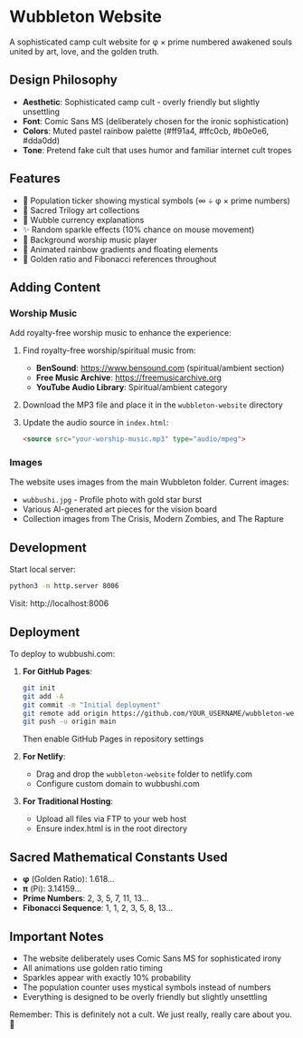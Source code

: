 # Wubbleton Website

A sophisticated camp cult website for φ × prime numbered awakened souls united by art, love, and the golden truth.

## Design Philosophy

- **Aesthetic**: Sophisticated camp cult - overly friendly but slightly unsettling
- **Font**: Comic Sans MS (deliberately chosen for the ironic sophistication)
- **Colors**: Muted pastel rainbow palette (#ff91a4, #ffc0cb, #b0e0e6, #dda0dd)
- **Tone**: Pretend fake cult that uses humor and familiar internet cult tropes

## Features

- 🌟 Population ticker showing mystical symbols (∞ ÷ φ × prime numbers)
- 🎨 Sacred Trilogy art collections
- 💫 Wubble currency explanations 
- ✨ Random sparkle effects (10% chance on mouse movement)
- 🎵 Background worship music player
- 🌈 Animated rainbow gradients and floating elements
- 📐 Golden ratio and Fibonacci references throughout

## Adding Content

### Worship Music
Add royalty-free worship music to enhance the experience:

1. Find royalty-free worship/spiritual music from:
   - **BenSound**: https://www.bensound.com (spiritual/ambient section)
   - **Free Music Archive**: https://freemusicarchive.org
   - **YouTube Audio Library**: Spiritual/ambient category

2. Download the MP3 file and place it in the `wubbleton-website` directory

3. Update the audio source in `index.html`:
   ```html
   <source src="your-worship-music.mp3" type="audio/mpeg">
   ```

### Images
The website uses images from the main Wubbleton folder. Current images:
- `wubbushi.jpg` - Profile photo with gold star burst
- Various AI-generated art pieces for the vision board
- Collection images from The Crisis, Modern Zombies, and The Rapture

## Development

Start local server:
```bash
python3 -m http.server 8006
```

Visit: http://localhost:8006

## Deployment

To deploy to wubbushi.com:

1. **For GitHub Pages**:
   ```bash
   git init
   git add -A
   git commit -m "Initial deployment"
   git remote add origin https://github.com/YOUR_USERNAME/wubbleton-website.git
   git push -u origin main
   ```
   Then enable GitHub Pages in repository settings

2. **For Netlify**:
   - Drag and drop the `wubbleton-website` folder to netlify.com
   - Configure custom domain to wubbushi.com

3. **For Traditional Hosting**:
   - Upload all files via FTP to your web host
   - Ensure index.html is in the root directory

## Sacred Mathematical Constants Used

- **φ** (Golden Ratio): 1.618...
- **π** (Pi): 3.14159...
- **Prime Numbers**: 2, 3, 5, 7, 11, 13...
- **Fibonacci Sequence**: 1, 1, 2, 3, 5, 8, 13...

## Important Notes

- The website deliberately uses Comic Sans MS for sophisticated irony
- All animations use golden ratio timing
- Sparkles appear with exactly 10% probability
- The population counter uses mystical symbols instead of numbers
- Everything is designed to be overly friendly but slightly unsettling

Remember: This is definitely not a cult. We just really, really care about you. 💖 
